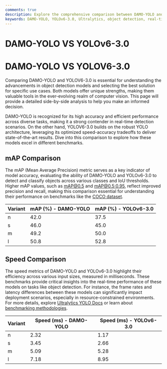 ```yaml
---
comments: true
description: Explore the comprehensive comparison between DAMO-YOLO and YOLOv6-3.0, highlighting their performance, key features, and suitability for real-time object detection and edge AI applications. Dive into the advancements in computer vision and discover which model excels in accuracy, speed, and efficiency for your needs.
keywords: DAMO-YOLO, YOLOv6-3.0, Ultralytics, object detection, real-time AI, edge AI, computer vision, model comparison, deep learning, AI performance
---
```


# DAMO-YOLO VS YOLOv6-3.0

# DAMO-YOLO VS YOLOV6-3.0

Comparing DAMO-YOLO and YOLOV6-3.0 is essential for understanding the advancements in object detection models and selecting the best solution for specific use cases. Both models offer unique strengths, making them valuable tools in the ever-evolving realm of computer vision. This page will provide a detailed side-by-side analysis to help you make an informed decision.

DAMO-YOLO is recognized for its high accuracy and efficient performance across diverse tasks, making it a strong contender in real-time detection scenarios. On the other hand, YOLOV6-3.0 builds on the robust YOLO architecture, leveraging its optimized speed-accuracy tradeoffs to deliver state-of-the-art results. Dive into this comparison to explore how these models excel in different benchmarks.

## mAP Comparison

The mAP (Mean Average Precision) metric serves as a key indicator of model accuracy, evaluating the ability of DAMO-YOLO and YOLOv6-3.0 to detect and classify objects across various classes and IoU thresholds. Higher mAP values, such as [mAP@0.5](https://www.ultralytics.com/glossary/mean-average-precision-map) and [mAP@0.5:0.95](https://docs.ultralytics.com/guides/yolo-performance-metrics/), reflect improved precision and recall, making this comparison essential for understanding their performance on benchmarks like the [COCO dataset](https://docs.ultralytics.com/datasets/detect/coco/).

| Variant | mAP (%) - DAMO-YOLO | mAP (%) - YOLOv6-3.0 |
| ------- | ------------------- | -------------------- |
| n       | 42.0                | 37.5                 |
| s       | 46.0                | 45.0                 |
| m       | 49.2                | 50.0                 |
| l       | 50.8                | 52.8                 |

## Speed Comparison

The speed metrics of DAMO-YOLO and YOLOv6-3.0 highlight their efficiency across various input sizes, measured in milliseconds. These benchmarks provide critical insights into the real-time performance of these models on tasks like object detection. For instance, the frame rates and latency differences between these models can significantly impact deployment scenarios, especially in resource-constrained environments. For more details, explore [Ultralytics YOLO Docs](https://docs.ultralytics.com/reference/utils/benchmarks/) or learn about [benchmarking methodologies](https://docs.ultralytics.com/modes/benchmark/).

| Variant | Speed (ms) - DAMO-YOLO | Speed (ms) - YOLOv6-3.0 |
| ------- | ---------------------- | ----------------------- |
| n       | 2.32                   | 1.17                    |
| s       | 3.45                   | 2.66                    |
| m       | 5.09                   | 5.28                    |
| l       | 7.18                   | 8.95                    |
